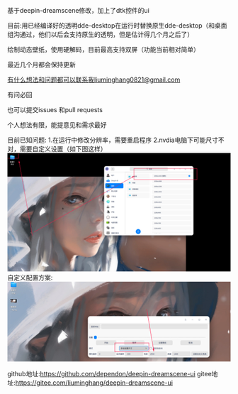 基于deepin-dreamscene修改，加上了dtk控件的ui

目前:用已经编译好的透明dde-desktop在运行时替换原生dde-desktop（和桌面组沟通过，他们以后会支持原生的透明，但是估计得几个月之后了）

绘制动态壁纸，使用硬解码，目前最高支持双屏（功能当前相对简单）

最近几个月都会保持更新

有什么想法和问题都可以联系我liuminghang0821@gmail.com

有问必回

也可以提交issues 和pull requests

个人想法有限，能提意见和需求最好

目前已知问题:
1.在运行中修改分辨率，需要重启程序
2.nvdia电脑下可能尺寸不对，需要自定义设置（如下图这样）
![image](./img/1.png)
自定义配置方案:
![image](./img/2.png)


github地址:https://github.com/dependon/deepin-dreamscene-ui
gitee地址:https://gitee.com/liuminghang/deepin-dreamscene-ui

